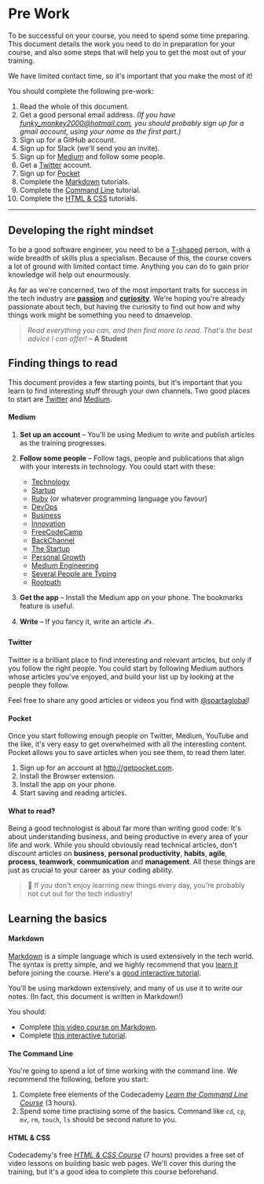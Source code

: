 # Pre Work

To be successful on your course, you need to spend some time preparing. This document details the work you need to do in preparation for your course, and also some steps that will help you to get the most out of your training.

We have limited contact time, so it's important that you make the most of it!


You should complete the following pre-work:

1. Read the whole of this document.
2. Get a good personal email address. *(If you have funky_monkey2000@hotmail.com, you should probably sign up for a gmail account, using your name as the first part.)*
2. Sign up for a GitHub account.
3. Sign up for Slack (we'll send you an invite).
4. Sign up for [Medium](#medium) and follow some people.
5. Get a [Twitter](#twitter) account.
6. Sign up for [Pocket](#pocket)
7. Complete the [Markdown](#markdown) tutorials.
8. Complete the [Command Line](#the-command-line) tutorial.
9. Complete the [HTML & CSS](#html--css) tutorials.


***

## Developing the right mindset

To be a good software engineer, you need to be a [T-shaped](https://en.wikipedia.org/wiki/T-shaped_skills) person, with a wide breadth of skills plus a specialism. Because of this, the course covers a lot of ground with limited contact time. Anything you can do to gain prior knowledge will help out enourmously.

As far as we're concerned, two of the most important traits for success in the tech industry are **[passion](http://bit.ly/l-passion)** and **[curiosity](http://rootpath.co/l-curiosity)**. We're hoping you're already passionate about tech, but having the curiosity to find out how and why things work might be something you need to dmaevelop.

> *Read everything you can, and then find more to read. That's the best advice I can offer!* – **A Student**

## Finding things to read

This document provides a few starting points, but it's important that you learn to find interesting stuff through your own channels. Two good places to start are [Twitter](http://twitter.com) and [Medium](http://medium.com).

#### Medium 
1. **Set up an account** – You'll be using Medium to write and publish articles as the training progresses.
2. **Follow some people** – Follow tags, people and publications that align with your interests in technology. You could start with these:
    * [Technology](https://medium.com/tag/technology)
    * [Startup](https://medium.com/tag/startup)
    * [Ruby](https://medium.com/tag/ruby) (or whatever programming language you favour)
    * [DevOps](https://medium.com/tag/devops)
    * [Business](https://medium.com/tag/business)
    * [Innovation](https://medium.com/tag/innovation)
    * [FreeCodeCamp](https://medium.freecodecamp.com/)
    * [BackChannel](https://backchannel.com/)
    * [The Startup](https://medium.com/swlh)
    * [Personal Growth](https://medium.com/keep-learning-keep-growing)
    * [Medium Engineering](https://medium.engineering/)
    * [Several People are Typing](https://slack.engineering/)
    * [Rootpath](http://medium.com/rootpath)

3. **Get the app** – Install the Medium app on your phone. The bookmarks feature is useful.
4. **Write** – If you fancy it, write an article ✍️.

#### Twitter

Twitter is a brilliant place to find interesting and relevant articles, but only if you follow the right people. You could start by following Medium authors whose articles you've enjoyed, and build your list up by looking at the people they follow.

Feel free to share any good articles or videos you find with [@spartaglobal](http://twitter.com/rootpathHQ)!

#### Pocket

Once you start following enough people on Twitter, Medium, YouTube and the like, it's very easy to get overwhelmed with all the interesting content. Pocket allows you to save articles when you see them, to read them later.

1. Sign up for an account at http://getpocket.com.
2. Install the Browser extension.
3. Install the app on your phone.
4. Start saving and reading articles.

#### What to read?

Being a good technologist is about far more than writing good code: It's about understanding business, and being productive in every area of your life and work. While you should obviously read technical articles, don't discount articles on **business**, **personal productivity**, **habits**, **agile**, **process**, **teamwork**, **communication** and **management**. All these things are just as crucial to your career as your coding ability.

> 📖 If you don't enjoy learning new things every day, you're probably not cut out for the tech industry!

## Learning the basics

#### Markdown

[Markdown](https://daringfireball.net/projects/markdown/) is a simple language which is used extensively in the tech world. The syntax is pretty simple, and we highly recommend that you [learn it](https://blog.ghost.org/markdown/) before joining the course. Here's a [good interactive tutorial](http://www.markdowntutorial.com/).

You'll be using markdown extensively, and many of us use it to write our notes. (In fact, this document is written in Markdown!) 

You should:

* Complete [this video course on Markdown](https://masteringmarkdown.com/).
* Complete [this interactive tutorial](http://www.markdowntutorial.com/).

#### The Command Line

You're going to spend a lot of time working with the command line. We recommend the following, before you start:

1. Complete free elements of the Codecademy *[Learn the Command Line Course](https://www.codecademy.com/learn/learn-the-command-line)* (3 hours).
2. Spend some time practising some of the basics. Command like `cd`, `cp`, `mv`, `rm`, `touch`, `ls` should be second nature to you. 


#### HTML & CSS

Codecademy's free *[HTML & CSS Course](https://www.codecademy.com/learn/web)* (7 hours) provides a free set of video lessons on building basic web pages. We'll cover this during the training, but it's a good idea to complete this course beforehand.

